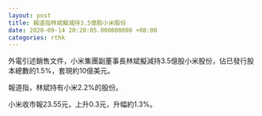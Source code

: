 ```yaml
---
layout: post
title: 報道指林斌擬減持3.5億股小米股份
date: 2020-09-14 20:20:05.000000000 +08:00
categories: rthk
---
```


外電引述銷售文件，小米集團副董事長林斌擬減持3.5億股小米股份，佔已發行股本總數的1.5%，套現約10億美元。

報道指，林斌持有小米2.2%的股份。

小米收市報23.55元，上升0.3元，升幅約1.3%。
